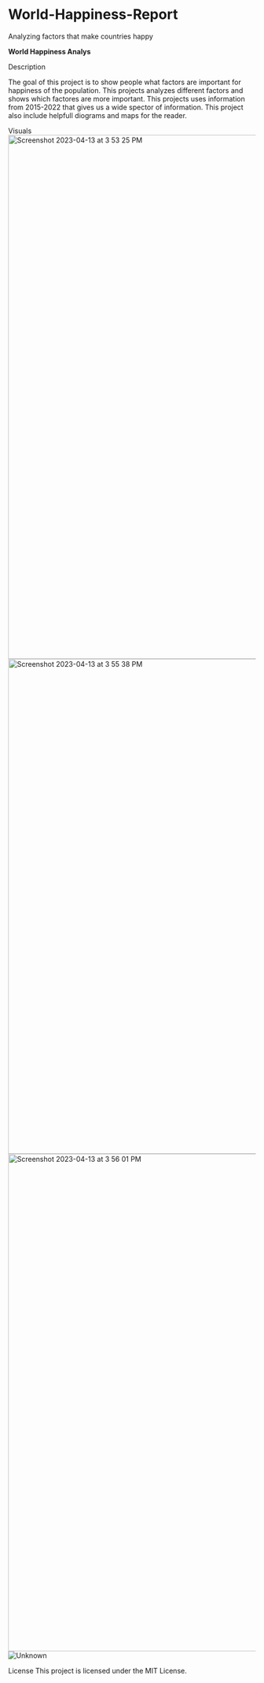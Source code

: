 # World-Happiness-Report
Analyzing factors that make countries happy



**World Happiness Analys**

Description

The goal of this project is to show people what factors are important for happiness of the population. This projects analyzes different factors and shows which factores
are more important. This projects uses information from 2015-2022 that gives us a wide spector of information. 
This project also include helpfull diograms and maps for the reader.

Visuals
<img width="1065" alt="Screenshot 2023-04-13 at 3 53 25 PM" src="https://user-images.githubusercontent.com/73077499/231900128-9897f190-1852-41c8-a42d-e93a9c940f12.png">
<img width="1006" alt="Screenshot 2023-04-13 at 3 55 38 PM" src="https://user-images.githubusercontent.com/73077499/231900419-8ddb859e-c495-455e-82bb-81bfd387aaf2.png">
<img width="1011" alt="Screenshot 2023-04-13 at 3 56 01 PM" src="https://user-images.githubusercontent.com/73077499/231900471-8076c425-b5a3-4423-bea7-94bd411f6d17.png">
![Unknown](https://user-images.githubusercontent.com/73077499/231900586-b4bf7fb8-0da0-4889-abc9-001fc85f566b.png)

License
This project is licensed under the MIT License.
